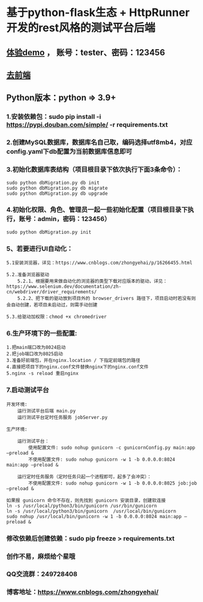 # 基于python-flask生态 + HttpRunner 开发的rest风格的测试平台后端

## [体验demo](http://139.196.100.202/#/login) ，  账号：tester、密码：123456

## [去前端](https://github.com/zhongyehai/test-platform-front)

## Python版本：python => 3.9+

### 1.安装依赖包：sudo pip install -i https://pypi.douban.com/simple/ -r requirements.txt

### 2.创建MySQL数据库，数据库名自己取，编码选择utf8mb4，对应config.yaml下db配置为当前数据库信息即可

### 3.初始化数据库表结构（项目根目录下依次执行下面3条命令）：
    sudo python dbMigration.py db init
    sudo python dbMigration.py db migrate
    sudo python dbMigration.py db upgrade

### 4.初始化权限、角色、管理员一起一些初始化配置（项目根目录下执行，账号：admin，密码：123456）
    sudo python dbMigration.py init

### 5、若要进行UI自动化：

    5.1安装浏览器，详见：https://www.cnblogs.com/zhongyehai/p/16266455.html

    5.2.准备浏览器驱动
        5.2.1、根据要用来做自动化的浏览器的类型下载对应版本的驱动，详见：https://www.selenium.dev/documentation/zh-cn/webdriver/driver_requirements/
        5.2.2、把下载的驱动放到项目外的 browser_drivers 路径下，项目启动时若没有则会自动创建，若项目未启动过，则需手动创建

    5.3.给驱动加权限：chmod +x chromedriver


### 6.生产环境下的一些配置:
    1.把main端口改为8024启动
    2.把job端口改为8025启动
    3.准备好前端包，并在nginx.location / 下指定前端包的路径
    4.直接把项目下的nginx.conf文件替换nginx下的nginx.conf文件
    5.nginx -s reload 重启nginx

### 7.启动测试平台
    开发环境: 
        运行测试平台后端 main.py
        运行测试平台定时任务服务 jobServer.py
    
    生产环境:

        运行测试平台：
            使用配置文件: sudo nohup gunicorn -c gunicornConfig.py main:app –preload &
            不使用配置文件: sudo nohup gunicorn -w 1 -b 0.0.0.0:8024 main:app –preload &
        
        运行定时任务服务（定时任务只起一个进程即可，起多了会冲突）：
            不使用配置文件: sudo nohup gunicorn -w 1 -b 0.0.0.0:8025 job:job –preload &
    
    如果报 gunicorn 命令不存在，则先找到 gunicorn 安装目录，创建软连接
    ln -s /usr/local/python3/bin/gunicorn /usr/bin/gunicorn
    ln -s /usr/local/python3/bin/gunicorn  /usr/local/bin/gunicorn
    sudo nohup /usr/local/bin/gunicorn -w 1 -b 0.0.0.0:8024 main:app –preload &

### 修改依赖后创建依赖：sudo pip freeze > requirements.txt


### 创作不易，麻烦给个星哦

### QQ交流群：249728408
### 博客地址：https://www.cnblogs.com/zhongyehai/
